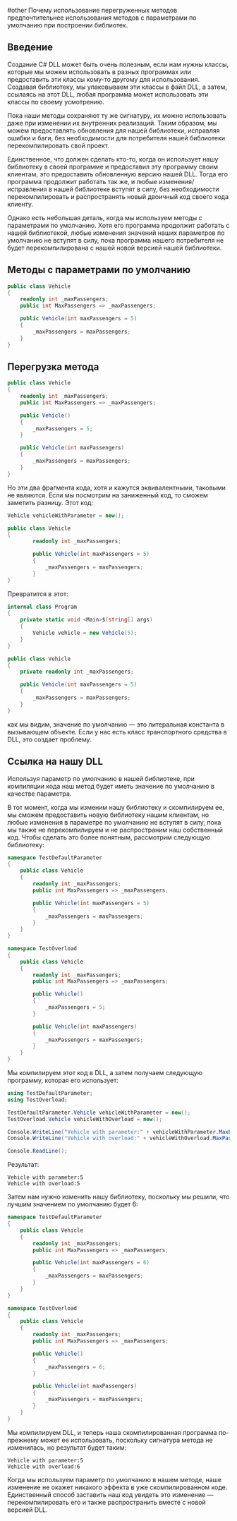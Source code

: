 #other 
Почему использование перегруженных методов предпочтительнее использования методов с параметрами по умолчанию при построении библиотек.

## Введение
Создание C# DLL может быть очень полезным, если нам нужны классы, которые мы можем использовать в разных программах или предоставить эти классы кому-то другому для использования. Создавая библиотеку, мы упаковываем эти классы в файл DLL, а затем, ссылаясь на этот DLL, любая программа может использовать эти классы по своему усмотрению.

Пока наши методы сохраняют ту же сигнатуру, их можно использовать даже при изменении их внутренних реализаций. Таким образом, мы можем предоставлять обновления для нашей библиотеки, исправляя ошибки и баги, без необходимости для потребителя нашей библиотеки перекомпилировать свой проект.

Единственное, что должен сделать кто-то, когда он использует нашу библиотеку в своей программе и предоставил эту программу своим клиентам, это предоставить обновленную версию нашей DLL. Тогда его программа продолжит работать так же, и любые изменения/исправления в нашей библиотеке вступят в силу, без необходимости перекомпилировать и распространять новый двоичный код своего кода клиенту.

Однако есть небольшая деталь, когда мы используем методы с параметрами по умолчанию. Хотя его программа продолжит работать с нашей библиотекой, любые изменения значений наших параметров по умолчанию не вступят в силу, пока программа нашего потребителя не будет перекомпилирована с нашей новой версией нашей библиотеки.

## Методы с параметрами по умолчанию
```cs
public class Vehicle
{
    readonly int _maxPassengers;
    public int MaxPassengers => _maxPassengers;

    public Vehicle(int maxPassengers = 5)
    {
        _maxPassengers = maxPassengers;
    }
}
```

## Перегрузка метода
```cs
public class Vehicle
{
    readonly int _maxPassengers;
    public int MaxPassengers => _maxPassengers;

    public Vehicle()
    {
        _maxPassengers = 5;
    }

    public Vehicle(int maxPassengers)
    {
        _maxPassengers = maxPassengers;
    }
}
```

Но эти два фрагмента кода, хотя и кажутся эквивалентными, таковыми не являются. Если мы посмотрим на заниженный код, то сможем заметить разницу. 
Этот код:
```cs
Vehicle vehicleWithParameter = new();

public class Vehicle
{
        readonly int _maxPassengers;

        public Vehicle(int maxPassengers = 5)
        {
            _maxPassengers = maxPassengers;
        }
}
```

Превратится в этот:

```cs
internal class Program
{
    private static void <Main>$(string[] args)
    {
        Vehicle vehicle = new Vehicle(5);
    }
}

public class Vehicle
{
    private readonly int _maxPassengers;

    public Vehicle(int maxPassengers = 5)
    {
        _maxPassengers = maxPassengers;
    }
}
```

как мы видим, значение по умолчанию — это литеральная константа в вызывающем объекте. Если у нас есть класс транспортного средства в DLL, это создает проблему.

## Ссылка на нашу DLL
Используя параметр по умолчанию в нашей библиотеке, при компиляции кода наш метод будет иметь значение по умолчанию в качестве параметра.

В тот момент, когда мы изменим нашу библиотеку и скомпилируем ее, мы сможем предоставить новую библиотеку нашим клиентам, но любые изменения в параметре по умолчанию не вступят в силу, пока мы также не перекомпилируем и не распространим наш собственный код. Чтобы сделать это более понятным, рассмотрим следующую библиотеку:

```cs
namespace TestDefaultParameter
{
    public class Vehicle
    {
        readonly int _maxPassengers;
        public int MaxPassengers => _maxPassengers;

        public Vehicle(int maxPassengers = 5)
        {
            _maxPassengers = maxPassengers;
        }
    }
}
```

```cs
namespace TestOverload
{
    public class Vehicle
    {
        readonly int _maxPassengers;
        public int MaxPassengers => _maxPassengers;

        public Vehicle()
        {
            _maxPassengers = 5;
        }

        public Vehicle(int maxPassengers)
        {
            _maxPassengers = maxPassengers;
        }
    }
}
```

Мы компилируем этот код в DLL, а затем получаем следующую программу, которая его использует:

```cs
using TestDefaultParameter;
using TestOverload;

TestDefaultParameter.Vehicle vehicleWithParameter = new();
TestOverload.Vehicle vehicleWithOverload = new();

Console.WriteLine("Vehicle with parameter:" + vehicleWithParameter.MaxPassengers);
Console.WriteLine("Vehicle with overload:" + vehicleWithOverload.MaxPassengers);

Console.ReadLine();
```

Результат:

```
Vehicle with parameter:5
Vehicle with overload:5
```

Затем нам нужно изменить нашу библиотеку, поскольку мы решили, что лучшим значением по умолчанию будет 6:
```cs
namespace TestDefaultParameter
{
    public class Vehicle
    {
        readonly int _maxPassengers;
        public int MaxPassengers => _maxPassengers;

        public Vehicle(int maxPassengers = 6)
        {
            _maxPassengers = maxPassengers;
        }
    }
}
```

```cs
namespace TestOverload
{
    public class Vehicle
    {
        readonly int _maxPassengers;
        public int MaxPassengers => _maxPassengers;

        public Vehicle()
        {
            _maxPassengers = 6;
        }

        public Vehicle(int maxPassengers)
        {
            _maxPassengers = maxPassengers;
        }
    }
}
```

Мы компилируем DLL, и теперь наша скомпилированная программа по-прежнему может ее использовать, поскольку сигнатура метода не изменилась, но результат будет таким:

```
Vehicle with parameter:5
Vehicle with overload:6
```

Когда мы используем параметр по умолчанию в нашем методе, наше изменение не окажет никакого эффекта в уже скомпилированном коде. Единственный способ заставить наш код увидеть это изменение — перекомпилировать его и также распространить вместе с новой версией DLL.


